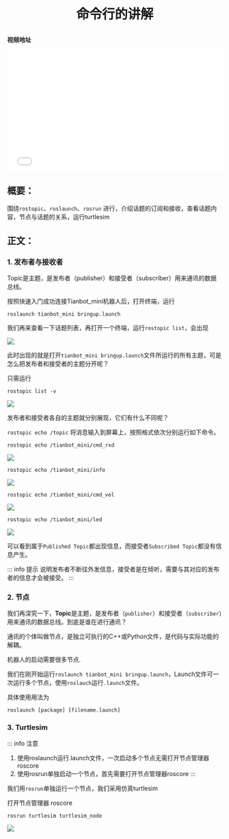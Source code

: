 <p style="font-size:30px ; font-weight:bolder; text-align:center">命令行的讲解</p>

**视频地址**

<div style="position: relative; padding-bottom: 56.25%; height: 0;">
  <iframe src="//player.bilibili.com/player.html?aid=932850135&bvid=BV14M4y1G7CY&cid=403735761&p=1&autoplay=0" frameborder="no" scrolling="no" 
    style="position: absolute; top: 0; left: 0; width: 100%; height: 100%;"></iframe>
</div>

## 概要：

围绕`rostopic`、`roslaunch`、`rosrun` 进行，介绍话题的订阅和接收，查看话题内容，节点与话题的关系，运行turtlesim

## 正文：

### 1. 发布者与接收者

Topic是主题，是发布者（publisher）和接受者（subscriber）用来通讯的数据总线。

按照快速入门成功连接Tianbot_mini机器人后，打开终端，运行

```shell
roslaunch tianbot_mini bringup.launch
```

我们再来查看一下话题列表，再打开一个终端，运行`rostopic list`，会出现

![](https://img.kancloud.cn/d5/a4/d5a420f298e1107ce1a1bdeab62935ef_319x232.png)

此时出现的就是打开`tianbot_mini bringup.launch`文件所运行的所有主题，可是怎么把发布者和接受者的主题分开呢？

只需运行

```shell
rostopic list -v
```

![](https://img.kancloud.cn/da/92/da92eca017071793c0c26cc4d37c2ebe_625x345.png)

发布者和接受者各自的主题就分别展现，它们有什么不同呢？

`rostopic echo /topic` 将消息输入到屏幕上，按照格式依次分别运行如下命令。

```shell
rostopic echo /tianbot_mini/cmd_rxd
```

![](https://img.kancloud.cn/27/ba/27baebd879146f5bb030416d262656a9_521x235.png)

```shell
rostopic echo /tianbot_mini/info
```

![](https://img.kancloud.cn/02/16/0216107806644832da16b7d54bb56a19_512x233.png)

```shell
rostopic echo /tianbot_mini/cmd_vel
```

![](https://img.kancloud.cn/10/36/10364b6d336a822c748d1dcca28b074e_485x90.png)

```shell
rostopic echo /tianbot_mini/led
```

![](https://img.kancloud.cn/34/0f/340f8fd4e6576361409f69bbf5db7e3b_474x82.png)

可以看到属于`Published Topic`都出现信息，而接受者`Subscribed Topic`都没有信息产生。

::: info 提示
说明发布者不断往外发信息，接受者是在倾听，需要与其对应的发布者的信息才会被接受。
:::

### 2. 节点

我们再深究一下，**Topic**是主题，是发布者（`publisher`）和接受者（`subscriber`）用来通讯的数据总线。到底是谁在进行通讯？

通讯的个体叫做节点，是独立可执行的C++或Python文件，是代码与实际功能的解耦。

机器人的启动需要很多节点.

我们在刚开始运行`roslaunch tianbot_mini bringup.launch`，Launch文件可一次运行多个节点，使用`roslauch`运行`.launch`文件。

具体使用用法为
```shell
roslaunch [package] [filename.launch]
```

### 3. Turtlesim

::: info 注意
1. 使用roslaunch运行.launch文件，一次启动多个节点无需打开节点管理器roscore
2. 使用rosrun单独启动一个节点，首先需要打开节点管理器roscore
:::

我们用`rosrun`单独运行一个节点，我们采用仿真turtlesim

打开节点管理器 roscore

```shell
rosrun turtlesim turtlesim_node
```

![](https://img.kancloud.cn/01/1c/011c39976e30083ad4f3ecdb68d94639_512x665.png)